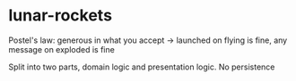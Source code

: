 # lunar-rockets

Postel's law: generous in what you accept -> launched on flying is fine, any message on exploded is fine

Split into two parts, domain logic and presentation logic. No persistence